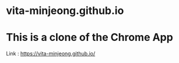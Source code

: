 # vita-minjeong.github.io
# This is a clone of the Chrome App 
Link : https://vita-minjeong.github.io/
